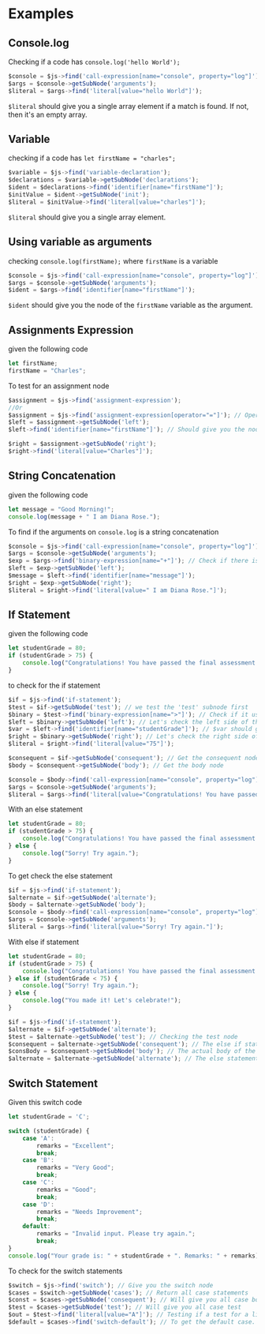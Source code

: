 # Examples

## Console.log

Checking if a code has `console.log('hello World');`

```js
$console = $js->find('call-expression[name="console", property="log"]');
$args = $console->getSubNode('arguments');
$literal = $args->find('literal[value="hello World"]');
```

`$literal` should give you a single array element if a match is found. If not, then it's an empty array.

## Variable

checking if a code has `let firstName = "charles";`

```js
$variable = $js->find('variable-declaration');
$declarations = $variable->getSubNode('declarations');
$ident = $declarations->find('identifier[name="firstName"]');
$initValue = $ident->getSubNode('init');
$literal = $initValue->find('literal[value="charles"]');
```

`$literal` should give you a single array element.

## Using variable as arguments

checking `console.log(firstName);` where `firstName` is a variable

```js
$console = $js->find('call-expression[name="console", property="log"]');
$args = $console->getSubNode('arguments');
$ident = $args->find('identifier[name="firstName"]');
```

`$ident` should give you the node of the `firstName` variable as the argument.

## Assignments Expression

given the following code

```js
let firstName;
firstName = "Charles";
```

To test for an assignment node

```js
$assignment = $js->find('assignment-expression');
//Or
$assignment = $js->find('assignment-expression[operator="="]'); // Operator attribute is the opertor use on the assignment.
$left = $assignment->getSubNode('left');
$left->find('identifier[name="firstName"]'); // Should give you the node of the firstName variable

$right = $assignment->getSubNode('right');
$right->find('literal[value="Charles"]');
```

## String Concatenation

given the following code

```js
let message = "Good Morning!";
console.log(message + " I am Diana Rose.");
```

To find if the arguments on `console.log` is a string concatenation

```js
$console = $js->find('call-expression[name="console", property="log"]');
$args = $console->getSubNode('arguments');
$exp = $args->find('binary-expression[name="+"]'); // Check if there is a binary expression on the argument that uses the "+" operator
$left = $exp->getSubNode('left');
$message = $left->find('identifier[name="message"]');
$right = $exp->getSubNode('right');
$literal = $right->find('literal[value=" I am Diana Rose."]');
```

## If Statement

given the following code

```js
let studentGrade = 80;
if (studentGrade > 75) {
    console.log("Congratulations! You have passed the final assessment.");
}
```

to check for the if statement

```js
$if = $js->find('if-statement');
$test = $if->getSubNode('test'); // we test the 'test' subnode first
$binary = $test->find('binary-expression[name=">"]'); // Check if it uses a binary expression to evaluate the if statement.
$left = $binary->getSubNode('left'); // Let's check the left side of the binary expression
$var = $left->find('identifier[name="studentGrade"]'); // $var should give us a single node if it matches
$right = $binary->getSubNode('right'); // Let's check the right side of the binary expression
$literal = $right->find('literal[value="75"]');

$consequent = $if->getSubNode('consequent'); // Get the consequent node of if statement
$body = $consequent->getSubNode('body'); // Get the body node

$console = $body->find('call-expression[name="console", property="log"]');
$args = $console->getSubNode('arguments');
$literal = $args->find('literal[value="Congratulations! You have passed the final assessment"]');
```

With an else statement

```js
let studentGrade = 80;
if (studentGrade > 75) {
    console.log("Congratulations! You have passed the final assessment.");
} else {
    console.log("Sorry! Try again.");
}
```

To get check the else statement

```js
$if = $js->find('if-statement');
$alternate = $if->getSubNode('alternate');
$body = $alternate->getSubNode('body');
$console = $body->find('call-expression[name="console", property="log"]');
$args = $console->getSubNode('arguments');
$literal = $args->find('literal[value="Sorry! Try again."]');
```

With else if statement

```js
let studentGrade = 80;
if (studentGrade > 75) {
    console.log("Congratulations! You have passed the final assessment.");
} else if (studentGrade < 75) {
    console.log("Sorry! Try again.");
} else {
    console.log("You made it! Let's celebrate!");
}
```

```js
$if = $js->find('if-statement');
$alternate = $if->getSubNode('alternate');
$test = $alternate->getSubNode('test'); // Checking the test node
$consequent = $alternate->getSubNode('consequent'); // The else if statement body block
$consBody = $consequent->getSubNode('body'); // The actual body of the else if statement
$alternate = $alternate->getSubNode('alternate'); // The else statement block.
```

## Switch Statement

Given this switch code

```js
let studentGrade = 'C';

switch (studentGrade) {
    case 'A':
        remarks = "Excellent";
        break;
    case 'B':
        remarks = "Very Good";
        break;
    case 'C':
        remarks = "Good";
        break;
    case 'D':
        remarks = "Needs Improvement";
        break;
    default:
        remarks = "Invalid input. Please try again.";
        break;
}
console.log("Your grade is: " + studentGrade + ". Remarks: " + remarks);
```

To check for the switch statements

```js
$switch = $js->find('switch'); // Give you the switch node
$cases = $switch->getSubNode('cases'); // Return all case statements 
$const = $cases->getSubNode('consequent'); // Will give you all case body
$test = $cases->getSubNode('test'); // Will give you all case test
$out = $test->find('literal[value="A"]'); // Testing if a test for a literal value 'A' is on the code
$default = $cases->find('switch-default'); // To get the default case.
```